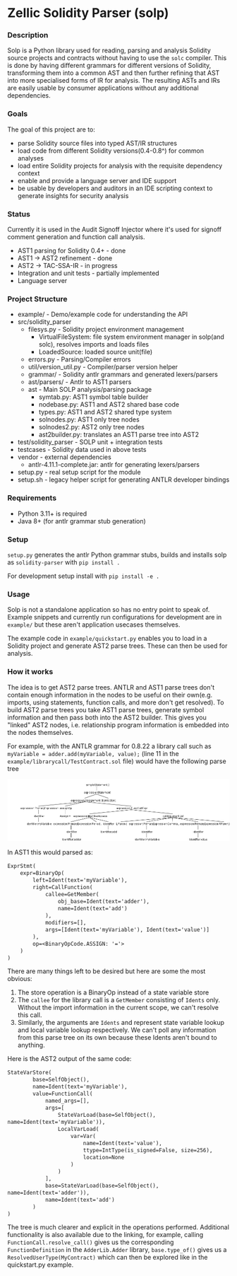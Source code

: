 # Zellic Solidity Parser (solp)

### Description

Solp is a Python library used for reading, parsing and analysis Solidity source projects and contracts without having
to use the `solc` compiler. This is done by having different grammars for different versions of Solidity, transforming
them into a common AST and then further refining that AST into more specialised forms of IR for analysis. The resulting
ASTs and IRs are easily usable by consumer applications without any additional dependencies.

### Goals

The goal of this project are to:
  - parse Solidity source files into typed AST/IR structures
  - load code from different Solidity versions(0.4-0.8^) for common analyses
  - load entire Solidity projects for analysis with the requisite dependency context
  - enable and provide a language server and IDE support
  - be usable by developers and auditors in an IDE scripting context to generate insights for security analysis


### Status

Currently it is used in the Audit Signoff Injector where it's used for signoff comment generation and function call
analysis.

  - AST1 parsing for Solidity 0.4+ - done
  - AST1 -> AST2 refinement - done
  - AST2 -> TAC-SSA-IR - in progress
  - Integration and unit tests - partially implemented
  - Language server


### Project Structure
  - example/ - Demo/example code for understanding the API
  - src/solidity_parser
    - filesys.py - Solidity project environment management
      - VirtualFileSystem: file system environment manager in solp(and solc), resolves imports and loads files
      - LoadedSource: loaded source unit(file)
    - errors.py - Parsing/Compiler errors
    - util/version_util.py - Compiler/parser version helper
    - grammar/ - Solidity antlr grammars and generated lexers/parsers
    - ast/parsers/ - Antlr to AST1 parsers
    - ast - Main SOLP analysis/parsing package
      - symtab.py: AST1 symbol table builder
      - nodebase.py: AST1 and AST2 shared base code
      - types.py: AST1 and AST2 shared type system
      - solnodes.py: AST1 only tree nodes
      - solnodes2.py: AST2 only tree nodes
      - ast2builder.py: translates an AST1 parse tree into AST2
  - test/solidity_parser - SOLP unit + integration tests
  - testcases - Solidity data used in above tests
  - vendor - external dependencies
    - antlr-4.11.1-complete.jar: antlr for generating lexers/parsers 
  - setup.py - real setup script for the module
  - setup.sh - legacy helper script for generating ANTLR developer bindings
### Requirements

  - Python 3.11+ is required
  - Java 8+ (for antlr grammar stub generation)

### Setup

`setup.py` generates the antlr Python grammar stubs, builds and installs solp as `solidity-parser` with `pip install .`

For development setup install with `pip install -e .`


### Usage

Solp is not a standalone application so has no entry point to speak of. Example snippets and currently run
configurations for development are in `example/` but these aren't application usecases themselves.

The example code in `example/quickstart.py` enables you to load in a Solidity project and generate AST2 parse trees. 
These can then be used for analysis.


### How it works

The idea is to get AST2 parse trees. ANTLR and AST1 parse trees don't contain enough information in the nodes to be
useful on their own(e.g. imports, using statements, function calls, and more don't get resolved). To build AST2 parse
trees you take AST1 parse trees, generate symbol information and then pass both into the AST2 builder. This gives you
"linked" AST2 nodes, i.e. relationship program information is embedded into the nodes themselves.

For example, with the ANTLR grammar for 0.8.22 a library call such as `myVariable = adder.add(myVariable, value);` (line
11 in the `example/librarycall/TestContract.sol` file) would have the following parse tree

<img src="docs/imgs/parseTree.png">

In AST1 this would parsed as:
```
ExprStmt(
    expr=BinaryOp(
        left=Ident(text='myVariable'),
        right=CallFunction(
            callee=GetMember(
                obj_base=Ident(text='adder'),
                name=Ident(text='add')
            ),
            modifiers=[],
            args=[Ident(text='myVariable'), Ident(text='value')]
        ),
        op=<BinaryOpCode.ASSIGN: '='>
    )
)
```

There are many things left to be desired but here are some the most obvious:
1. The store operation is a BinaryOp instead of a state variable store
2. The `callee` for the library call is a `GetMember` consisting of `Idents` only. Without the import
information in the current scope, we can't resolve this call.
3. Similarly, the arguments are `Idents` and represent state variable lookup and local variable lookup respectively. We
can't poll any information from this parse tree on its own because these Idents aren't bound to anything.

Here is the AST2 output of the same code:

```
StateVarStore(
        base=SelfObject(),
        name=Ident(text='myVariable'),
        value=FunctionCall(
            named_args=[],
            args=[
                StateVarLoad(base=SelfObject(), name=Ident(text='myVariable')),
                LocalVarLoad(
                    var=Var(
                        name=Ident(text='value'),
                        ttype=IntType(is_signed=False, size=256),
                        location=None
                    )
                )
            ],
            base=StateVarLoad(base=SelfObject(), name=Ident(text='adder')),
            name=Ident(text='add')
        )
)
```

The tree is much clearer and explicit in the operations performed. Additional functionality is also available due to the
linking, for example, calling `FunctionCall.resolve_call()` gives us the corresponding `FunctionDefinition` in the
`AdderLib.Adder` library, `base.type_of()` gives us a `ResolvedUserType(MyContract)` which can then be explored like in
the quickstart.py example.

